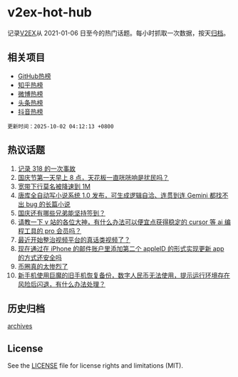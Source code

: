 # v2ex-hot-hub

 记录[V2EX](https://www.v2ex.com/)从 2021-01-06 日至今的热门话题。每小时抓取一次数据，按天[归档](archives)。
 
 ## 相关项目

- [GitHub热榜](https://github.com/lonnyzhang423/github-hot-hub)
- [知乎热榜](https://github.com/lonnyzhang423/zhihu-hot-hub)
- [微博热榜](https://github.com/lonnyzhang423/weibo-hot-hub)
- [头条热榜](https://github.com/lonnyzhang423/toutiao-hot-hub)
- [抖音热榜](https://github.com/lonnyzhang423/douyin-hot-hub)


 `更新时间：2025-10-02 04:12:13 +0800`

## 热议话题

1. [记录 318 的一次事故](https://www.v2ex.com/t/1163018)
1. [国庆节第一天早上 8 点，天花板一直咣咣响是扰民吗？](https://www.v2ex.com/t/1163000)
1. [宽带下行莫名被降速到 1M](https://www.v2ex.com/t/1163070)
1. [唐库全自动写小说系统 1.0 发布，可生成逻辑自洽、连贯到连 Gemini 都找不出 bug 的长篇小说](https://www.v2ex.com/t/1163009)
1. [国庆还有哪些兄弟能坚持签到？](https://www.v2ex.com/t/1162996)
1. [请教一下 v 站的各位大神，有什么办法可以便宜点获得稳定的 cursor 等 ai 编程工具的 pro 会员吗？](https://www.v2ex.com/t/1163030)
1. [最近开始整治视频平台的真话类视频了？](https://www.v2ex.com/t/1163081)
1. [现在通过在 iPhone 的邮件账户里添加第二个 appleID 的形式实现更新 app 的方式还安全吗](https://www.v2ex.com/t/1163028)
1. [币圈真的太惨烈了](https://www.v2ex.com/t/1163025)
1. [新手机使用巨魔的旧手机恢复备份，数字人民币无法使用，提示运行环境存在风险后闪退，有什么办法处理？](https://www.v2ex.com/t/1163001)

## 历史归档

[archives](archives)

## License

See the [LICENSE](LICENSE) file for license rights and limitations (MIT).
